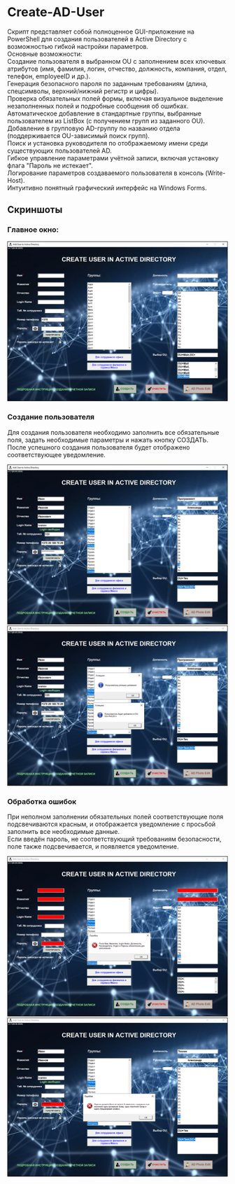 # Create-AD-User
Скрипт представляет собой полноценное GUI-приложение на PowerShell для создания пользователей в Active Directory с возможностью гибкой настройки параметров.<br>
Основные возможности:<br>
Создание пользователя в выбранном OU с заполнением всех ключевых атрибутов (имя, фамилия, логин, отчество, должность, компания, отдел, телефон, employeeID и др.).<br>
Генерация безопасного пароля по заданным требованиям (длина, спецсимволы, верхний/нижний регистр и цифры).<br>
Проверка обязательных полей формы, включая визуальное выделение незаполненных полей и подробные сообщения об ошибках.<br>
Автоматическое добавление в стандартные группы, выбранные пользователем из ListBox (с получением групп из заданного OU).<br>
Добавление в групповую AD-группу по названию отдела (поддерживается OU-зависимый поиск групп).<br>
Поиск и установка руководителя по отображаемому имени среди существующих пользователей AD.<br>
Гибкое управление параметрами учётной записи, включая установку флага "Пароль не истекает".<br>
Логирование параметров создаваемого пользователя в консоль (Write-Host).<br>
Интуитивно понятный графический интерфейс на Windows Forms.<br>

## Скриншоты

### Главное окно:  
<img src="screens/sc1.png">

### Создание пользователя
Для создания пользователя необходимо заполнить все обязательные поля, задать необходимые параметры и нажать кнопку СОЗДАТЬ. <br>
После успешного создания пользователя будет отображено соответствующее уведомление.

<img src="screens/sc2.png">
<img src="screens/sc3.png">



### Обработка ошибок 
При неполном заполнении обязательных полей соответствующие поля подсвечиваются красным, и отображается уведомление с просьбой заполнить все необходимые данные. <br>
Если введён пароль, не соответствующий требованиям безопасности, поле также подсвечивается, и появляется уведомление.

<img src="screens/sc4.png">
<img src="screens/sc5.png">
